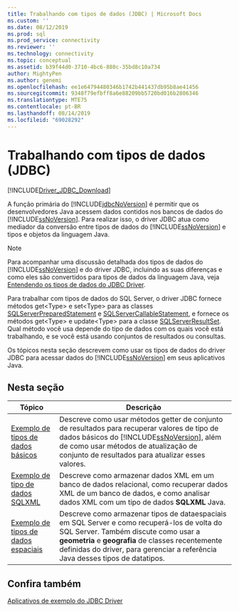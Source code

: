 ```yaml
---
title: Trabalhando com tipos de dados (JDBC) | Microsoft Docs
ms.custom: ''
ms.date: 08/12/2019
ms.prod: sql
ms.prod_service: connectivity
ms.reviewer: ''
ms.technology: connectivity
ms.topic: conceptual
ms.assetid: b39f44d0-3710-4bc6-880c-35bd8c10a734
author: MightyPen
ms.author: genemi
ms.openlocfilehash: ee1e64794480346b1742b441437db95b8ae41456
ms.sourcegitcommit: 9348f79efbff8a6e88209bb5720bd016b2806346
ms.translationtype: MTE75
ms.contentlocale: pt-BR
ms.lasthandoff: 08/14/2019
ms.locfileid: "69028292"
---
```

# <a name="working-with-data-types-jdbc"></a>Trabalhando com tipos de dados (JDBC)

[!INCLUDE[Driver_JDBC_Download](../../../includes/driver_jdbc_download.md)]

A função primária do [!INCLUDE[jdbcNoVersion](../../../includes/jdbcnoversion_md.md)] é permitir que os desenvolvedores Java acessem dados contidos nos bancos de dados do [!INCLUDE[ssNoVersion](../../../includes/ssnoversion-md.md)]. Para realizar isso, o driver JDBC atua como mediador da conversão entre tipos de dados do [!INCLUDE[ssNoVersion](../../../includes/ssnoversion-md.md)] e tipos e objetos da linguagem Java.  
  
> [!NOTE]  
> Para acompanhar uma discussão detalhada dos tipos de dados do [!INCLUDE[ssNoVersion](../../../includes/ssnoversion-md.md)] e do driver JDBC, incluindo as suas diferenças e como eles são convertidos para tipos de dados da linguagem Java, veja [Entendendo os tipos de dados do JDBC Driver](../../../connect/jdbc/understanding-the-jdbc-driver-data-types.md).  
  
Para trabalhar com tipos de dados do SQL Server, o driver JDBC fornece métodos get\<Type> e set\<Type> para as classes [SQLServerPreparedStatement](../../../connect/jdbc/reference/sqlserverpreparedstatement-class.md) e [SQLServerCallableStatement](../../../connect/jdbc/reference/sqlservercallablestatement-class.md), e fornece os métodos get\<Type> e update\<Type> para a classe [SQLServerResultSet](../../../connect/jdbc/reference/sqlserverresultset-class.md). Qual método você usa depende do tipo de dados com os quais você está trabalhando, e se você está usando conjuntos de resultados ou consultas.  
  
Os tópicos nesta seção descrevem como usar os tipos de dados do driver JDBC para acessar dados do [!INCLUDE[ssNoVersion](../../../includes/ssnoversion-md.md)] em seus aplicativos Java.  
  
## <a name="in-this-section"></a>Nesta seção  
  
| Tópico                                                                         | Descrição                                                                                                                                                                                                                                                  |
| ----------------------------------------------------------------------------- | ------------------------------------------------------------------------------------------------------------------------------------------------------------------------------------------------------------------------------------------------------------ |
| [Exemplo de tipos de dados básicos](../../../connect/jdbc/code-samples/basic-data-types-sample.md)   | Descreve como usar métodos getter de conjunto de resultados para recuperar valores de tipo de dados básicos do [!INCLUDE[ssNoVersion](../../../includes/ssnoversion-md.md)], além de como usar métodos de atualização de conjunto de resultados para atualizar esses valores.                                             |
| [Exemplo de tipo de dados SQLXML](../../../connect/jdbc/code-samples/sqlxml-data-type-sample.md)   | Descreve como armazenar dados XML em um banco de dados relacional, como recuperar dados XML de um banco de dados, e como analisar dados XML com um tipo de dados **SQLXML** Java.                                                                                   |
| [Exemplo de tipos de dados espaciais](../../../connect/jdbc/code-samples/spatial-data-types-sample.md) | Descreve como armazenar tipos de dataespaciais em SQL Server e como recuperá-los de volta do SQL Server. Também discute como usar a **geometria** e **geografia** de classes recentemente definidas do driver, para gerenciar a referência Java desses tipos de datatipos. |
  
## <a name="see-also"></a>Confira também

[Aplicativos de exemplo do JDBC Driver](../../../connect/jdbc/code-samples/sample-jdbc-driver-applications.md)  
